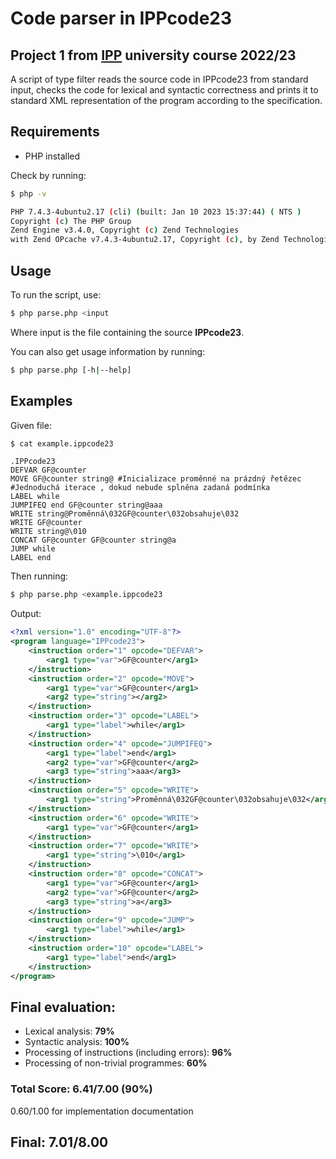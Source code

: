 # Code parser in IPPcode23 

## Project 1 from [IPP](https://www.fit.vut.cz/study/course/IPP/.en) university course 2022/23

A script of type filter reads the source code in IPPcode23 from standard input, checks the code for lexical and syntactic correctness and prints it to standard XML representation of the program according to the specification.

## Requirements

- PHP installed  

Check by running:
```bash
$ php -v

PHP 7.4.3-4ubuntu2.17 (cli) (built: Jan 10 2023 15:37:44) ( NTS )
Copyright (c) The PHP Group
Zend Engine v3.4.0, Copyright (c) Zend Technologies
with Zend OPcache v7.4.3-4ubuntu2.17, Copyright (c), by Zend Technologies
```
## Usage

To run the script, use:
```bash
$ php parse.php <input
```
Where input is the file containing the source **IPPcode23**.

You can also get usage information by running:
```bash
$ php parse.php [-h|--help]
```

## Examples
Given file: 
```bash
$ cat example.ippcode23
```
```
.IPPcode23
DEFVAR GF@counter
MOVE GF@counter string@ #Inicializace proměnné na prázdný řetězec
#Jednoduchá iterace , dokud nebude splněna zadaná podmínka
LABEL while
JUMPIFEQ end GF@counter string@aaa
WRITE string@Proměnná\032GF@counter\032obsahuje\032
WRITE GF@counter
WRITE string@\010
CONCAT GF@counter GF@counter string@a
JUMP while
LABEL end
```
Then running:
```bash
$ php parse.php <example.ippcode23  
```
Output:
```xml
<?xml version="1.0" encoding="UTF-8"?>
<program language="IPPcode23">
    <instruction order="1" opcode="DEFVAR">
        <arg1 type="var">GF@counter</arg1>
    </instruction>
    <instruction order="2" opcode="MOVE">
        <arg1 type="var">GF@counter</arg1>
        <arg2 type="string"></arg2>
    </instruction>
    <instruction order="3" opcode="LABEL">
        <arg1 type="label">while</arg1>
    </instruction>
    <instruction order="4" opcode="JUMPIFEQ">
        <arg1 type="label">end</arg1>
        <arg2 type="var">GF@counter</arg2>
        <arg3 type="string">aaa</arg3>
    </instruction>
    <instruction order="5" opcode="WRITE">
        <arg1 type="string">Proměnná\032GF@counter\032obsahuje\032</arg1>
    </instruction>
    <instruction order="6" opcode="WRITE">
        <arg1 type="var">GF@counter</arg1>
    </instruction>
    <instruction order="7" opcode="WRITE">
        <arg1 type="string">\010</arg1>
    </instruction>
    <instruction order="8" opcode="CONCAT">
        <arg1 type="var">GF@counter</arg1>
        <arg2 type="var">GF@counter</arg2>
        <arg3 type="string">a</arg3>
    </instruction>
    <instruction order="9" opcode="JUMP">
        <arg1 type="label">while</arg1>
    </instruction>
    <instruction order="10" opcode="LABEL">
        <arg1 type="label">end</arg1>
    </instruction>
</program>
```
## Final evaluation:
- Lexical analysis: **79%**
- Syntactic analysis: **100%**
- Processing of instructions (including errors): **96%**
- Processing of non-trivial programmes: **60%**
### Total Score: 6.41/7.00 (**90%**)
0.60/1.00 for implementation documentation

## Final: 7.01/8.00
